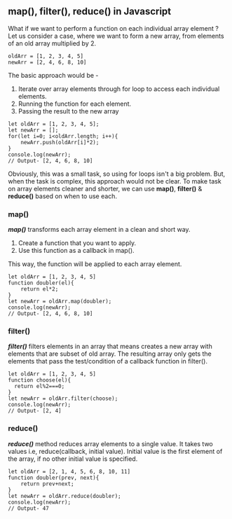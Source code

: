 ## map(), filter(), reduce() in Javascript

What if we want to perform a function on each individual array element ?  
Let us consider a case, where we want to form a new array, from elements of an old array multiplied by 2.  
```
oldArr = [1, 2, 3, 4, 5]
newArr = [2, 4, 6, 8, 10]
```

The basic approach would be -
1. Iterate over array elements through for loop to access each individual elements.
2. Running the function for each element.
3. Passing the result to the new array

```
let oldArr = [1, 2, 3, 4, 5];
let newArr = [];
for(let i=0; i<oldArr.length; i++){
    newArr.push(oldArr[i]*2);
}
console.log(newArr);
// Output- [2, 4, 6, 8, 10]
```

Obviously, this was a small task, so using for loops isn't a big problem. But, when the task is complex, this approach would not be clear. To make task on array elements cleaner and shorter, we can use **map()**, **filter()** & **reduce()** based on when to use each.

### map()
***map()*** transforms each array element in a clean and short way.
1. Create a function that you want to apply.
2. Use this function as a callback in map().  

This way, the function will be applied to each array element.
```
let oldArr = [1, 2, 3, 4, 5]
function doubler(el){
    return el*2;
}
let newArr = oldArr.map(doubler);
console.log(newArr);
// Output- [2, 4, 6, 8, 10]
```

### filter()
***filter()*** filters elements in an array that means creates a new array with elements that are subset of old array. The resulting array only gets the elements that pass the test/condition of a callback function in filter().
```
let oldArr = [1, 2, 3, 4, 5]
function choose(el){
  return el%2===0;
}
let newArr = oldArr.filter(choose);
console.log(newArr);
// Output- [2, 4]
```

### reduce()
***reduce()*** method reduces array elements to a single value. It takes two values i.e, reduce(callback, initial value). Initial value is the first element of the array, if no other initial value is specified.
```
let oldArr = [2, 1, 4, 5, 6, 8, 10, 11]
function doubler(prev, next){
    return prev+next;
}
let newArr = oldArr.reduce(doubler);
console.log(newArr);
// Output- 47
```